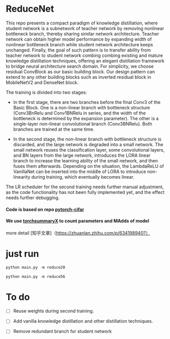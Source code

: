 # ReduceNet
This repo presents a compact paradigm of knowledge distillation, where student network is a subnetwork of teacher network by removing nonlinear bottleneck branch, thereby sharing similar network architecture. Teacher network can obtain higher model performance by expanding width of nonlinear bottleneck branch while student network architecture keeps unchanged. Finally, the goal of such pattern is to transfer ability from teacher network to student network combing combing existing and mature knowledge distillation techniques, offering an elegant distillation framework to bridge neural architecture search domain. For simplicity, we choose residual ConvBlock as our basic building block. Our design pattern can extend to any other building blocks such as inverted residual block in MobileNetV2 and DenseNet block.

The training is divided into two stages: 

* In the first stage, there are two branches before the final Conv3 of the Basic Block. One is a non-linear branch with bottleneck structure (Conv3BnRelu and Conv1BNRelu in series, and the width of the bottleneck is determined by the expansion parameter). The other is a single-layer non-linear convolutional branch (Conv3BNRelu). Both branches are trained at the same time.

* In the second stage, the non-linear branch with bottleneck structure is discarded, and the large network is degraded into a small network. The small network reuses the classification layer, some convolutional layers, and BN layers from the large network, introduces the LORA linear branch to increase the learning ability of the small network, and then fuses them afterwards. Depending on the situation, the LambdaReLU of VanillaNet can be inserted into the middle of LORA to introduce non-linearity during training, which eventually becomes linear.

The LR scheduler for the second training needs further manual adjustment, as the code functionality has not been fully implemented yet, and the effect needs further debugging.

#### Code is based on repo [pytorch-cifar](https://github.com/kuangliu/pytorch-cifar)

#### We use [torchsummaryX](https://github.com/nmhkahn/torchsummaryX) to count parameters and MAdds of model

more detail [知乎文章]（https://zhuanlan.zhihu.com/p/634198940?）




# just run
```python
python main.py -m reduce20
```
```python
python main.py -m reduce56
```



# To do
- [ ] Reuse weights during second training.
- [ ] Add vanilla knowledge distillation and other distillation techniques.
- [ ] Remove redundant branch for student network








